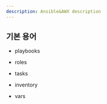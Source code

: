 ```yaml
---
description: Ansible&AWX description
---
```


## 기본 용어

- playbooks

- roles

- tasks

- inventory

- vars